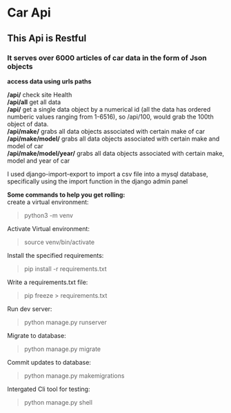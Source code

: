 # Car Api

## This Api is Restful

### It serves over 6000 articles of car data in the form of Json objects

**access data using urls paths** 

**/api/** check site Health  
**/api/all** get all data  
**/api/<id>** get a single data object by a numerical id (all the data has ordered numberic values ranging from 1-6516), so /api/100, would grab the 100th object of data.  
**/api/make/** grabs all data objects associated with certain make of car  
**/api/make/model/** grabs all data objects associated with certain make and model of car  
**/api/make/model/year/** grabs all data objects associated with certain make, model and year of car
  
I used django-import-export to import a csv file into a mysql database, specifically using the import function in the django admin panel 

**Some commands to help you get rolling:**   
create a virtual environment:   
> python3 -m venv  

Activate Virtual environment:  
>source venv/bin/activate 

Install the specified requirements:
>pip install -r requirements.txt

Write a requirements.txt file:
>pip freeze > requirements.txt  

Run dev server:
>python manage.py runserver

Migrate to database:
>python manage.py migrate

Commit updates to database:
>python manage.py makemigrations

Intergated Cli tool for testing:
>python manage.py shell
